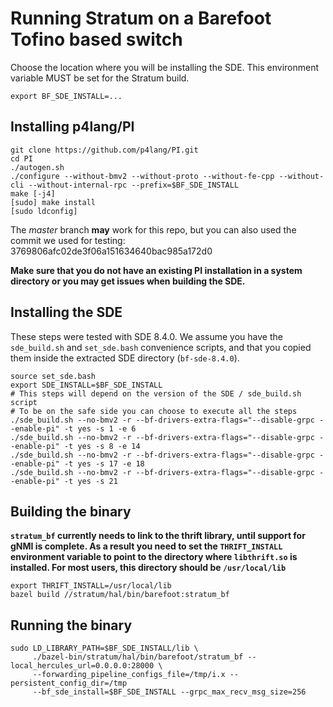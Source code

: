 # Running Stratum on a Barefoot Tofino based switch

Choose the location where you will be installing the SDE. This environment
variable MUST be set for the Stratum build.
```
export BF_SDE_INSTALL=...
```

## Installing p4lang/PI

```
git clone https://github.com/p4lang/PI.git
cd PI
./autogen.sh
./configure --without-bmv2 --without-proto --without-fe-cpp --without-cli --without-internal-rpc --prefix=$BF_SDE_INSTALL
make [-j4]
[sudo] make install
[sudo ldconfig]
```
The *master* branch **may** work for this repo, but you can also used the commit
we used for testing: 3769806afc02de3f06a151634640bac985a172d0

**Make sure that you do not have an existing PI installation in a system
  directory or you may get issues when building the SDE.**

## Installing the SDE

These steps were tested with SDE 8.4.0. We assume you have the `sde_build.sh`
and `set_sde.bash` convenience scripts, and that you copied them inside the
extracted SDE directory (`bf-sde-8.4.0`).

```
source set_sde.bash
export SDE_INSTALL=$BF_SDE_INSTALL
# This steps will depend on the version of the SDE / sde_build.sh script
# To be on the safe side you can choose to execute all the steps
./sde_build.sh --no-bmv2 -r --bf-drivers-extra-flags="--disable-grpc --enable-pi" -t yes -s 1 -e 6
./sde_build.sh --no-bmv2 -r --bf-drivers-extra-flags="--disable-grpc --enable-pi" -t yes -s 8 -e 14
./sde_build.sh --no-bmv2 -r --bf-drivers-extra-flags="--disable-grpc --enable-pi" -t yes -s 17 -e 18
./sde_build.sh --no-bmv2 -r --bf-drivers-extra-flags="--disable-grpc --enable-pi" -t yes -s 21
```

## Building the binary
**`stratum_bf` currently needs to link to the thrift library, until support for
  gNMI is complete. As a result you need to set the `THRIFT_INSTALL` environment
  variable to point to the directory where `libthrift.so` is installed. For most
  users, this directory should be `/usr/local/lib`**
```
export THRIFT_INSTALL=/usr/local/lib
bazel build //stratum/hal/bin/barefoot:stratum_bf
```

## Running the binary
```
sudo LD_LIBRARY_PATH=$BF_SDE_INSTALL/lib \
     ./bazel-bin/stratum/hal/bin/barefoot/stratum_bf --local_hercules_url=0.0.0.0:28000 \
     --forwarding_pipeline_configs_file=/tmp/i.x --persistent_config_dir=/tmp
     --bf_sde_install=$BF_SDE_INSTALL --grpc_max_recv_msg_size=256
```
